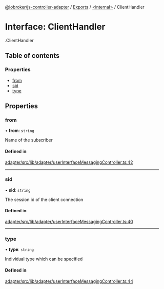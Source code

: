 [@iobroker/js-controller-adapter](../README.md) / [Exports](../modules.md) / [<internal\>](../modules/internal_.md) / ClientHandler

# Interface: ClientHandler

[<internal>](../modules/internal_.md).ClientHandler

## Table of contents

### Properties

- [from](internal_.ClientHandler.md#from)
- [sid](internal_.ClientHandler.md#sid)
- [type](internal_.ClientHandler.md#type)

## Properties

### from

• **from**: `string`

Name of the subscriber

#### Defined in

[adapter/src/lib/adapter/userInterfaceMessagingController.ts:42](https://github.com/ioBroker/ioBroker.js-controller/blob/ce27fae4/packages/adapter/src/lib/adapter/userInterfaceMessagingController.ts#L42)

___

### sid

• **sid**: `string`

The session id of the client connection

#### Defined in

[adapter/src/lib/adapter/userInterfaceMessagingController.ts:40](https://github.com/ioBroker/ioBroker.js-controller/blob/ce27fae4/packages/adapter/src/lib/adapter/userInterfaceMessagingController.ts#L40)

___

### type

• **type**: `string`

Individual type which can be specified

#### Defined in

[adapter/src/lib/adapter/userInterfaceMessagingController.ts:44](https://github.com/ioBroker/ioBroker.js-controller/blob/ce27fae4/packages/adapter/src/lib/adapter/userInterfaceMessagingController.ts#L44)
